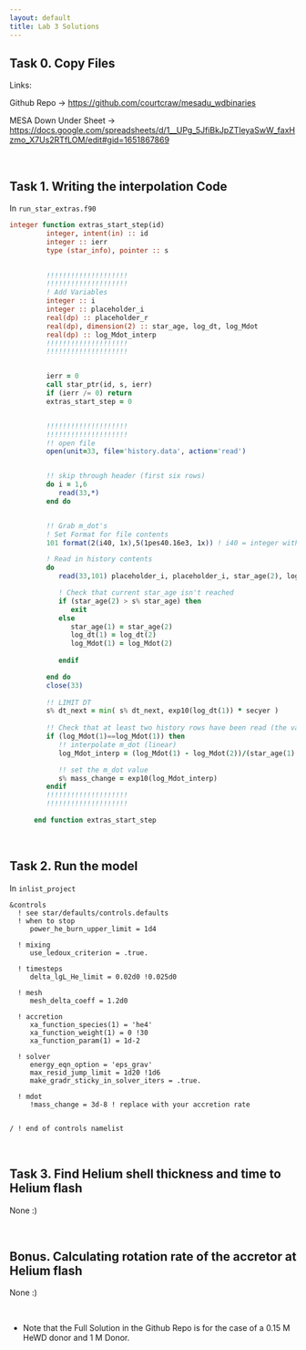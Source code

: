 ```yaml
---
layout: default
title: Lab 3 Solutions
---
```


## Task 0. Copy Files
Links:

Github Repo -> https://github.com/courtcraw/mesadu_wdbinaries

MESA Down Under Sheet -> https://docs.google.com/spreadsheets/d/1__UPg_5JfiBkJpZTleyaSwW_faxHzmo_X7Us2RTfLOM/edit#gid=1651867869

<br>

## Task 1. Writing the interpolation Code
In <code>run_star_extras.f90</code>
```fortran
integer function extras_start_step(id)
         integer, intent(in) :: id
         integer :: ierr
         type (star_info), pointer :: s

 
         !!!!!!!!!!!!!!!!!!!!
         !!!!!!!!!!!!!!!!!!!!
         ! Add Variables
         integer :: i
         integer :: placeholder_i
         real(dp) :: placeholder_r
         real(dp), dimension(2) :: star_age, log_dt, log_Mdot
         real(dp) :: log_Mdot_interp        
         !!!!!!!!!!!!!!!!!!!!
         !!!!!!!!!!!!!!!!!!!!


         ierr = 0
         call star_ptr(id, s, ierr)
         if (ierr /= 0) return
         extras_start_step = 0


         !!!!!!!!!!!!!!!!!!!!
         !!!!!!!!!!!!!!!!!!!!
         !! open file
         open(unit=33, file='history.data', action='read')


         !! skip through header (first six rows)
         do i = 1,6
            read(33,*)
         end do


         !! Grab m_dot's
         ! Set Format for file contents
         101 format(2(i40, 1x),5(1pes40.16e3, 1x)) ! i40 = integer with 40 spaces, 1pes40.16e3 = float

         ! Read in history contents
         do 
            read(33,101) placeholder_i, placeholder_i, star_age(2), log_dt(2), placeholder_r, placeholder_r, log_Mdot(2)

            ! Check that current star_age isn't reached
            if (star_age(2) > s% star_age) then
               exit
            else
               star_age(1) = star_age(2)
               log_dt(1) = log_dt(2)
               log_Mdot(1) = log_Mdot(2)
             
            endif

         end do
         close(33)         
         
         !! LIMIT DT
         s% dt_next = min( s% dt_next, exp10(log_dt(1)) * secyer )
         
         !! Check that at least two history rows have been read (the variables will be NAN if not)
         if (log_Mdot(1)==log_Mdot(1)) then
            !! interpolate m_dot (linear)
            log_Mdot_interp = (log_Mdot(1) - log_Mdot(2))/(star_age(1) - star_age(2)) * (s% star_age - star_age(1)) + log_Mdot(1)         

            !! set the m_dot value 
            s% mass_change = exp10(log_Mdot_interp)
         endif
         !!!!!!!!!!!!!!!!!!!!
         !!!!!!!!!!!!!!!!!!!!

      end function extras_start_step
```
<br>

## Task 2. Run the model
In <code>inlist_project</code>
```
&controls
  ! see star/defaults/controls.defaults
  ! when to stop
     power_he_burn_upper_limit = 1d4

  ! mixing
     use_ledoux_criterion = .true.

  ! timesteps
     delta_lgL_He_limit = 0.02d0 !0.025d0

  ! mesh
     mesh_delta_coeff = 1.2d0

  ! accretion
     xa_function_species(1) = 'he4'
     xa_function_weight(1) = 0 !30
     xa_function_param(1) = 1d-2

  ! solver
     energy_eqn_option = 'eps_grav'
     max_resid_jump_limit = 1d20 !1d6
     make_gradr_sticky_in_solver_iters = .true.

  ! mdot
     !mass_change = 3d-8 ! replace with your accretion rate


/ ! end of controls namelist
```
<br>

## Task 3. Find Helium shell thickness and time to Helium flash
None :)

<br>

## Bonus. Calculating rotation rate of the accretor at Helium flash
None :)

<br>

* Note that the Full Solution in the Github Repo is for the case of a 0.15 M HeWD donor and 1 M Donor. 